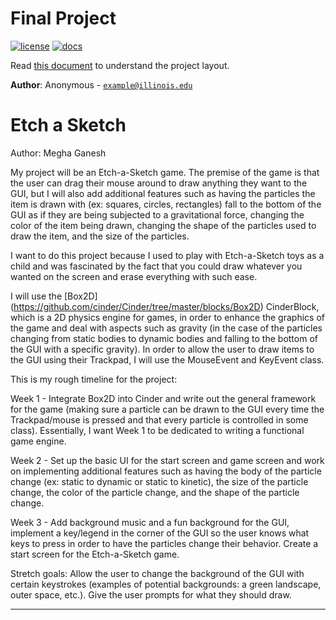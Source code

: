 # Final Project

[![license](https://img.shields.io/badge/license-MIT-green)](LICENSE)
[![docs](https://img.shields.io/badge/docs-yes-brightgreen)](docs/README.md)

Read [this document](https://cliutils.gitlab.io/modern-cmake/chapters/basics/structure.html) to understand the project
layout.

**Author**: Anonymous - [`example@illinois.edu`](mailto:example@illinois.edu)

# Etch a Sketch

Author: Megha Ganesh

My project will be an Etch-a-Sketch game. The premise of the game is that the user can drag their mouse around to draw anything they want to the GUI, but I will also add additional features such as having the particles the item is drawn with (ex: squares, circles, rectangles) fall to the bottom of the GUI as if they are being subjected to a gravitational force, changing the color of the item being drawn, changing the shape of the particles used to draw the item, and the size of the particles. 

I want to do this project because I used to play with Etch-a-Sketch toys as a child and was fascinated by the fact that you could draw whatever you wanted on the screen and erase everything with such ease. 

I will use the [Box2D] (https://github.com/cinder/Cinder/tree/master/blocks/Box2D) CinderBlock, which is a 2D physics engine for games, in order to enhance the graphics of the game and deal with aspects such as gravity (in the case of the particles changing from static bodies to dynamic bodies and falling to the bottom of the GUI with a specific gravity). In order to allow the user to draw items to the GUI using their Trackpad, I will use the MouseEvent and KeyEvent class. 

This is my rough timeline for the project:

Week 1 - Integrate Box2D into Cinder and write out the general framework for the game (making sure a particle can be drawn to the GUI every time the Trackpad/mouse is pressed and that every particle is controlled in some class). Essentially, I want Week 1 to be dedicated to writing a functional game engine. 

Week 2 - Set up the basic UI for the start screen and game screen and work on implementing additional features such as having the body of the particle change (ex: static to dynamic or static to kinetic), the size of the particle change, the color of the particle change, and the shape of the particle change. 

Week 3 - Add background music and a fun background for the GUI, implement a key/legend in the corner of the GUI so the user knows what keys to press in order to have the particles change their behavior. Create a start screen for the Etch-a-Sketch game. 

Stretch goals: Allow the user to change the background of the GUI with certain keystrokes (examples of potential backgrounds: a green landscape, outer space, etc.). Give the user prompts for what they should draw. 

---
